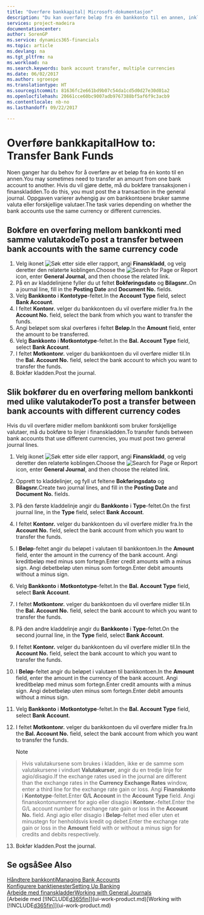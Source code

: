 ```yaml
---
title: "Overføre bankkapital| Microsoft-dokumentasjon"
description: "Du kan overføre beløp fra én bankkonto til en annen, inkludert ulike valutaer, ved å bokføre transaksjonen i finanskladden."
services: project-madeira
documentationcenter: 
author: SorenGP
ms.service: dynamics365-financials
ms.topic: article
ms.devlang: na
ms.tgt_pltfrm: na
ms.workload: na
ms.search.keywords: bank account transfer, multiple currencies
ms.date: 06/02/2017
ms.author: sgroespe
ms.translationtype: HT
ms.sourcegitcommit: 81636fc2e661bd9b07c54da1cd5d0d27e30d01a2
ms.openlocfilehash: 20661cce60bc9007adb9767388bf5af6f9c3acb9
ms.contentlocale: nb-no
ms.lasthandoff: 09/22/2017

---
```

# <a name="how-to-transfer-bank-funds"></a><span data-ttu-id="ae260-103">Overføre bankkapital</span><span class="sxs-lookup"><span data-stu-id="ae260-103">How to: Transfer Bank Funds</span></span>
<span data-ttu-id="ae260-104">Noen ganger har du behov for å overføre av et beløp fra én konto til en annen.</span><span class="sxs-lookup"><span data-stu-id="ae260-104">You may sometimes need to transfer an amount from one bank account to another.</span></span> <span data-ttu-id="ae260-105">Hvis du vil gjøre dette, må du bokføre transaksjonen i finanskladden.</span><span class="sxs-lookup"><span data-stu-id="ae260-105">To do this, you must post the a transaction in the general journal.</span></span> <span data-ttu-id="ae260-106">Oppgaven varierer avhengig av om bankkontoene bruker samme valuta eller forskjellige valutaer.</span><span class="sxs-lookup"><span data-stu-id="ae260-106">The task varies depending on whether the bank accounts use the same currency or different currencies.</span></span>

## <a name="to-post-a-transfer-between-bank-accounts-with-the-same-currency-code"></a><span data-ttu-id="ae260-107">Bokføre en overføring mellom bankkonti med samme valutakode</span><span class="sxs-lookup"><span data-stu-id="ae260-107">To post a transfer between bank accounts with the same currency code</span></span>
1. <span data-ttu-id="ae260-108">Velg ikonet ![Søk etter side eller rapport](media/ui-search/search_small.png "Ikonet Søk etter side eller rapport"), angi **Finanskladd**, og velg deretter den relaterte koblingen.</span><span class="sxs-lookup"><span data-stu-id="ae260-108">Choose the ![Search for Page or Report](media/ui-search/search_small.png "Search for Page or Report icon") icon, enter **General Journal**, and then choose the related link.</span></span>
2. <span data-ttu-id="ae260-109">På en av kladdelinjene fyller du ut feltet **Bokføringsdato** og **Bilagsnr.**.</span><span class="sxs-lookup"><span data-stu-id="ae260-109">On a journal line, fill in the **Posting Date** and **Document No.** fields.</span></span>
3. <span data-ttu-id="ae260-110">Velg **Bankkonto** i **Kontotype**-feltet.</span><span class="sxs-lookup"><span data-stu-id="ae260-110">In the **Account Type** field, select **Bank Account**.</span></span>
4. <span data-ttu-id="ae260-111">I feltet **Kontonr.** velger du bankkontoen du vil overføre midler fra.</span><span class="sxs-lookup"><span data-stu-id="ae260-111">In the **Account No.** field, select the bank from which you want to transfer the funds.</span></span>
5. <span data-ttu-id="ae260-112">Angi beløpet som skal overføres i feltet **Beløp**.</span><span class="sxs-lookup"><span data-stu-id="ae260-112">In the **Amount** field, enter the amount to be transferred.</span></span>
6. <span data-ttu-id="ae260-113">Velg **Bankkonto** i **Motkontotype**-feltet.</span><span class="sxs-lookup"><span data-stu-id="ae260-113">In the **Bal. Account Type** field, select **Bank Account**.</span></span>
7. <span data-ttu-id="ae260-114">I feltet **Motkontonr.** velger du bankkontoen du vil overføre midler til.</span><span class="sxs-lookup"><span data-stu-id="ae260-114">In the **Bal. Account No.** field, select the bank account to which you want to transfer the funds.</span></span>
8. <span data-ttu-id="ae260-115">Bokfør kladden.</span><span class="sxs-lookup"><span data-stu-id="ae260-115">Post the journal.</span></span>

## <a name="to-post-a-transfer-between-bank-accounts-with-different-currency-codes"></a><span data-ttu-id="ae260-116">Slik bokfører du en overføring mellom bankkonti med ulike valutakoder</span><span class="sxs-lookup"><span data-stu-id="ae260-116">To post a transfer between bank accounts with different currency codes</span></span>
<span data-ttu-id="ae260-117">Hvis du vil overføre midler mellom bankkonti som bruker forskjellige valutaer, må du bokføre to linjer i finanskladden.</span><span class="sxs-lookup"><span data-stu-id="ae260-117">To transfer funds between bank accounts that use different currencies, you must post two general journal lines.</span></span>

1. <span data-ttu-id="ae260-118">Velg ikonet ![Søk etter side eller rapport](media/ui-search/search_small.png "Ikonet Søk etter side eller rapport"), angi **Finanskladd**, og velg deretter den relaterte koblingen.</span><span class="sxs-lookup"><span data-stu-id="ae260-118">Choose the ![Search for Page or Report](media/ui-search/search_small.png "Search for Page or Report icon") icon, enter **General Journal**, and then choose the related link.</span></span>
2. <span data-ttu-id="ae260-119">Opprett to kladdelinjer, og fyll ut feltene **Bokføringsdato** og **Bilagsnr.**</span><span class="sxs-lookup"><span data-stu-id="ae260-119">Create two journal lines, and fill in the **Posting Date** and **Document No.** fields.</span></span>
3. <span data-ttu-id="ae260-120">På den første kladdelinje angir du **Bankkonto** i **Type**-feltet.</span><span class="sxs-lookup"><span data-stu-id="ae260-120">On the first journal line, in the **Type** field, select **Bank Account**.</span></span>
4. <span data-ttu-id="ae260-121">I feltet **Kontonr.** velger du bankkontoen du vil overføre midler fra.</span><span class="sxs-lookup"><span data-stu-id="ae260-121">In the **Account No.** field, select the bank account from which you want to transfer the funds.</span></span>
5. <span data-ttu-id="ae260-122">I **Beløp**-feltet angir du beløpet i valutaen til bankkontoen.</span><span class="sxs-lookup"><span data-stu-id="ae260-122">In the **Amount** field, enter the amount in the currency of the bank account.</span></span> <span data-ttu-id="ae260-123">Angi kreditbeløp med minus som fortegn.</span><span class="sxs-lookup"><span data-stu-id="ae260-123">Enter credit amounts with a minus sign.</span></span> <span data-ttu-id="ae260-124">Angi debetbeløp uten minus som fortegn.</span><span class="sxs-lookup"><span data-stu-id="ae260-124">Enter debit amounts without a minus sign.</span></span>
6. <span data-ttu-id="ae260-125">Velg **Bankkonto** i **Motkontotype**-feltet.</span><span class="sxs-lookup"><span data-stu-id="ae260-125">In the **Bal. Account Type** field, select **Bank Account**.</span></span>
7. <span data-ttu-id="ae260-126">I feltet **Motkontonr.** velger du bankkontoen du vil overføre midler til.</span><span class="sxs-lookup"><span data-stu-id="ae260-126">In the **Bal. Account No.** field, select the bank account to which you want to transfer the funds.</span></span>
8. <span data-ttu-id="ae260-127">På den andre kladdelinje angir du **Bankkonto** i **Type**-feltet.</span><span class="sxs-lookup"><span data-stu-id="ae260-127">On the second journal line, in the **Type** field, select **Bank Account**.</span></span>
9. <span data-ttu-id="ae260-128">I feltet **Kontonr.** velger du bankkontoen du vil overføre midler til.</span><span class="sxs-lookup"><span data-stu-id="ae260-128">In the **Account No.** field, select the bank account to which you want to transfer the funds.</span></span>
10. <span data-ttu-id="ae260-129">I **Beløp**-feltet angir du beløpet i valutaen til bankkontoen.</span><span class="sxs-lookup"><span data-stu-id="ae260-129">In the **Amount** field, enter the amount in the currency of the bank account.</span></span> <span data-ttu-id="ae260-130">Angi kreditbeløp med minus som fortegn.</span><span class="sxs-lookup"><span data-stu-id="ae260-130">Enter credit amounts with a minus sign.</span></span> <span data-ttu-id="ae260-131">Angi debetbeløp uten minus som fortegn.</span><span class="sxs-lookup"><span data-stu-id="ae260-131">Enter debit amounts without a minus sign.</span></span>
11. <span data-ttu-id="ae260-132">Velg **Bankkonto** i **Motkontotype**-feltet.</span><span class="sxs-lookup"><span data-stu-id="ae260-132">In the **Bal. Account Type** field, select **Bank Account**.</span></span>  
12. <span data-ttu-id="ae260-133">I feltet **Motkontonr.** velger du bankkontoen du vil overføre midler fra.</span><span class="sxs-lookup"><span data-stu-id="ae260-133">In the **Bal. Account No.** field, select the bank account from which you want to transfer the funds.</span></span>

    > [!NOTE]  
>   <span data-ttu-id="ae260-134">Hvis valutakursene som brukes i kladden, ikke er de samme som valutakursene i vinduet **Valutakurser**, angir du en tredje linje for agio/disagio.</span><span class="sxs-lookup"><span data-stu-id="ae260-134">If the exchange rates used in the journal are different than the exchange rates in the **Currency Exchange Rates** window, enter a third line for the exchange rate gain or loss.</span></span> <span data-ttu-id="ae260-135">Angi **Finanskonto** i **Kontotype**-feltet.</span><span class="sxs-lookup"><span data-stu-id="ae260-135">Enter **G/L Account** in the **Account Type** field.</span></span> <span data-ttu-id="ae260-136">Angi finanskontonummeret for agio eller disagio i **Kontonr.**-feltet.</span><span class="sxs-lookup"><span data-stu-id="ae260-136">Enter the G/L account number for exchange rate gain or loss in the **Account No.** field.</span></span> <span data-ttu-id="ae260-137">Angi agio eller disagio i **Beløp**-feltet med eller uten et minustegn for henholdsvis kredit og debet.</span><span class="sxs-lookup"><span data-stu-id="ae260-137">Enter the exchange rate gain or loss in the **Amount** field with or without a minus sign for credits and debits respectively.</span></span>
13. <span data-ttu-id="ae260-138">Bokfør kladden.</span><span class="sxs-lookup"><span data-stu-id="ae260-138">Post the journal.</span></span>

## <a name="see-also"></a><span data-ttu-id="ae260-139">Se også</span><span class="sxs-lookup"><span data-stu-id="ae260-139">See Also</span></span>
[<span data-ttu-id="ae260-140">Håndtere bankkonti</span><span class="sxs-lookup"><span data-stu-id="ae260-140">Managing Bank Accounts</span></span>](bank-manage-bank-accounts.md)  
[<span data-ttu-id="ae260-141">Konfigurere banktjenester</span><span class="sxs-lookup"><span data-stu-id="ae260-141">Setting Up Banking</span></span>](bank-setup-banking.md)  
[<span data-ttu-id="ae260-142">Arbeide med finanskladder</span><span class="sxs-lookup"><span data-stu-id="ae260-142">Working with General Journals</span></span>](ui-work-general-journals.md)  
<span data-ttu-id="ae260-143">[Arbeide med [!INCLUDE[d365fin](includes/d365fin_md.md)]](ui-work-product.md)</span><span class="sxs-lookup"><span data-stu-id="ae260-143">[Working with [!INCLUDE[d365fin](includes/d365fin_md.md)]](ui-work-product.md)</span></span>


